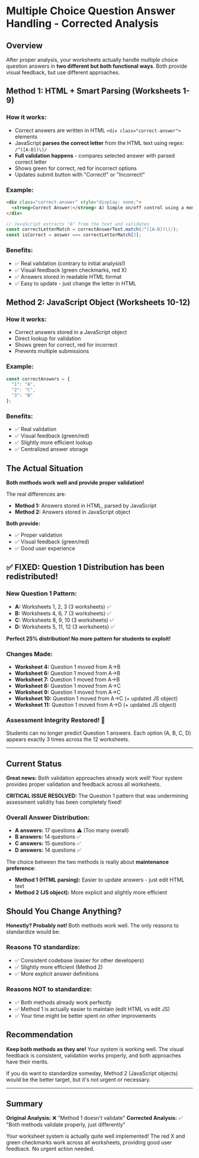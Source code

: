 # Multiple Choice Question Answer Handling - Corrected Analysis

## Overview
After proper analysis, your worksheets actually handle multiple choice question answers in **two different but both functional ways**. Both provide visual feedback, but use different approaches.

## Method 1: HTML + Smart Parsing (Worksheets 1-9)

### How it works:
- Correct answers are written in HTML `<div class="correct-answer">` elements
- JavaScript **parses the correct letter** from the HTML text using regex: `/^([A-D])\)/`
- **Full validation happens** - compares selected answer with parsed correct letter
- Shows green for correct, red for incorrect options
- Updates submit button with "Correct!" or "Incorrect!"

### Example:
```html
<div class="correct-answer" style="display: none;">
  <strong>Correct Answer:</strong> A) Simple on/off control using a momentary button
</div>
```

```javascript
// JavaScript extracts "A" from the text and validates
const correctLetterMatch = correctAnswerText.match(/^([A-D])\)/);
const isCorrect = answer === correctLetterMatch[1];
```

### Benefits:
- ✅ Real validation (contrary to initial analysis!)
- ✅ Visual feedback (green checkmarks, red X)
- ✅ Answers stored in readable HTML format
- ✅ Easy to update - just change the letter in HTML

## Method 2: JavaScript Object (Worksheets 10-12)

### How it works:
- Correct answers stored in a JavaScript object
- Direct lookup for validation
- Shows green for correct, red for incorrect
- Prevents multiple submissions

### Example:
```javascript
const correctAnswers = {
  "1": "A",
  "2": "C",
  "3": "B"
};
```

### Benefits:
- ✅ Real validation
- ✅ Visual feedback (green/red)
- ✅ Slightly more efficient lookup
- ✅ Centralized answer storage

## The Actual Situation

**Both methods work well and provide proper validation!**

The real differences are:
- **Method 1:** Answers stored in HTML, parsed by JavaScript
- **Method 2:** Answers stored in JavaScript object

**Both provide:**
- ✅ Proper validation
- ✅ Visual feedback (green/red)
- ✅ Good user experience

## ✅ FIXED: Question 1 Distribution has been redistributed!

### New Question 1 Pattern:
- **A:** Worksheets 1, 2, 3 (3 worksheets) ✅
- **B:** Worksheets 4, 6, 7 (3 worksheets) ✅ 
- **C:** Worksheets 8, 9, 10 (3 worksheets) ✅
- **D:** Worksheets 5, 11, 12 (3 worksheets) ✅

**Perfect 25% distribution! No more pattern for students to exploit!**

### Changes Made:
- **Worksheet 4:** Question 1 moved from A→B
- **Worksheet 6:** Question 1 moved from A→B  
- **Worksheet 7:** Question 1 moved from A→B
- **Worksheet 8:** Question 1 moved from A→C
- **Worksheet 9:** Question 1 moved from A→C
- **Worksheet 10:** Question 1 moved from A→C (+ updated JS object)
- **Worksheet 11:** Question 1 moved from A→D (+ updated JS object)

### Assessment Integrity Restored! 🎉

Students can no longer predict Question 1 answers. Each option (A, B, C, D) appears exactly 3 times across the 12 worksheets.

---

## Current Status

**Great news:** Both validation approaches already work well! Your system provides proper validation and feedback across all worksheets.

**CRITICAL ISSUE RESOLVED:** The Question 1 pattern that was undermining assessment validity has been completely fixed!

### Overall Answer Distribution:
- **A answers:** 17 questions ⚠️ (Too many overall)
- **B answers:** 14 questions ✅ 
- **C answers:** 15 questions ✅
- **D answers:** 14 questions ✅

The choice between the two methods is really about **maintenance preference**:

- **Method 1 (HTML parsing):** Easier to update answers - just edit HTML text
- **Method 2 (JS object):** More explicit and slightly more efficient

## Should You Change Anything?

**Honestly? Probably not!** Both methods work well. The only reasons to standardize would be:

### Reasons TO standardize:
- ✅ Consistent codebase (easier for other developers)
- ✅ Slightly more efficient (Method 2)
- ✅ More explicit answer definitions

### Reasons NOT to standardize:
- ✅ Both methods already work perfectly
- ✅ Method 1 is actually easier to maintain (edit HTML vs edit JS)
- ✅ Your time might be better spent on other improvements

## Recommendation

**Keep both methods as they are!** Your system is working well. The visual feedback is consistent, validation works properly, and both approaches have their merits.

If you do want to standardize someday, Method 2 (JavaScript objects) would be the better target, but it's not urgent or necessary.

---

## Summary

**Original Analysis:** ❌ "Method 1 doesn't validate"
**Corrected Analysis:** ✅ "Both methods validate properly, just differently"

Your worksheet system is actually quite well implemented! The red X and green checkmarks work across all worksheets, providing good user feedback. No urgent action needed.
